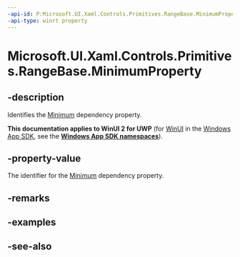 ```yaml
---
-api-id: P:Microsoft.UI.Xaml.Controls.Primitives.RangeBase.MinimumProperty
-api-type: winrt property
---
```


<!-- Property syntax
public Windows.UI.Xaml.DependencyProperty MinimumProperty { get; }
-->

# Microsoft.UI.Xaml.Controls.Primitives.RangeBase.MinimumProperty

## -description
Identifies the [Minimum](rangebase_minimum.md) dependency property.

**This documentation applies to WinUI 2 for UWP** (for [WinUI](/windows/apps/winui/winui3/) in the [Windows App SDK](/windows/apps/windows-app-sdk/), see the **[Windows App SDK namespaces](/windows/windows-app-sdk/api/winrt/)**).

## -property-value
The identifier for the [Minimum](rangebase_minimum.md) dependency property.

## -remarks

## -examples

## -see-also
